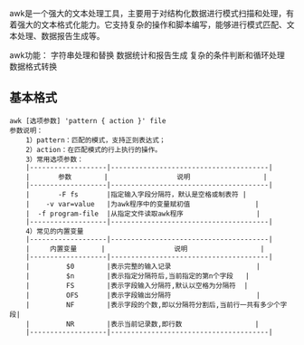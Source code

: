 awk是一个强大的文本处理工具，主要用于对结构化数据进行模式扫描和处理，有着强大的文本格式化能力。它支持复杂的操作和脚本编写，能够进行模式匹配、文本处理、数据报告生成等。

awk功能：
    字符串处理和替换
    数据统计和报告生成
    复杂的条件判断和循环处理
    数据格式转换

## 基本格式
    awk [选项参数] 'pattern { action }' file
    参数说明：
        1）pattern：匹配的模式，支持正则表达式；
        2）action：在匹配模式的行上执行的操作。
        3）常用选项参数：
        |-------------------|---------------------------------------|
        |       参数        |                 说明                  |
        |-------------------|---------------------------------------|
        |       -F fs       |指定输入字段分隔符，默认是空格或制表符 |
        |    -v var=value   |为awk程序中的变量赋初值                |
        |  -f program-file  |从指定文件读取awk程序                  |
        |-------------------|---------------------------------------|
        4）常见的内置变量
        |-------------------|---------------------------------------|
        |     内置变量      |                 说明                  |
        |-------------------|---------------------------------------|
        |         $0        |表示完整的输入记录                     |
        |         $n        |表示指定分隔符后,当前指定的第n个字段   |
        |         FS        |表示字段输入分隔符,默认以空格为分隔符  |
        |         OFS       |表示字段输出分隔符                     |
        |         NF        |表示字段的个数,即以分隔符分割后,当前行一共有多少个字段|
        |         NR        |表示当前记录数,即行数                  |
        |-------------------|---------------------------------------|
